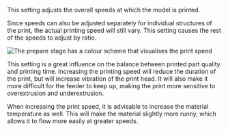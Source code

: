 This setting adjusts the overall speeds at which the model is printed.

Since speeds can also be adjusted separately for individual structures of the print, the actual printing speed will still vary. This setting causes the rest of the speeds to adjust by ratio.

![The prepare stage has a colour scheme that visualises the print speed](speed_difference.png)

This setting is a great influence on the balance between printed part quality and printing time. Increasing the printing speed will reduce the duration of the print, but will increase vibration of the print head. It will also make it more difficult for the feeder to keep up, making the print more sensitive to overextrusion and underextrusion.

When increasing the print speed, it is advisable to increase the material temperature as well. This will make the material slightly more runny, which allows it to flow more easily at greater speeds.